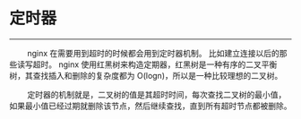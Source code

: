 # 定时器
***

&emsp;&emsp;
nginx 在需要用到超时的时候都会用到定时器机制。
比如建立连接以后的那些读写超时。
nginx 使用红黑树来构造定期器，红黑树是一种有序的二叉平衡树，其查找插入和删除的复杂度都为 O(logn)，所以是一种比较理想的二叉树。

&emsp;&emsp;
定时器的机制就是，二叉树的值是其超时时间，每次查找二叉树的最小值，如果最小值已经过期就删除该节点，然后继续查找，直到所有超时节点都被删除。